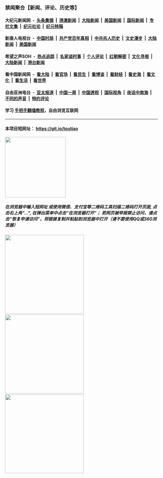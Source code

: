 ### 禁闻聚合【新闻、评论、历史等】

#### 大纪元新闻网 &nbsp;-&nbsp; [头条集锦](indexes/E头条集锦.md?t=02150144) &nbsp;|&nbsp; [港澳新闻](indexes/E港澳新闻.md?t=02150144)  &nbsp;|&nbsp; [大陆新闻](indexes/E大陆新闻.md?t=02150144) &nbsp;|&nbsp; [美国新闻](indexes/E美国新闻.md?t=02150144) &nbsp;|&nbsp; [国际新闻](indexes/E国际新闻.md?t=02150144) &nbsp;|&nbsp; [专栏文集](indexes/E专栏文集.md?t=02150144) &nbsp;|&nbsp; [纪元社论](indexes/E纪元社论.md?t=02150144) &nbsp;|&nbsp; [纪元特稿](indexes/E纪元特稿.md?t=02150144) 

#### 新唐人电视台 &nbsp;-&nbsp; [中国时局](indexes/N中国时局.md?t=02150144) &nbsp;|&nbsp; [共产党百年真相](indexes/N共产党百年真相.md?t=02150144) &nbsp;|&nbsp; [中共杀人历史](indexes/N中共杀人历史.md?t=02150144) &nbsp;|&nbsp; [文史漫步](indexes/N文史漫步.md?t=02150144) &nbsp;|&nbsp; [大陆新闻](indexes/N大陆新闻.md?t=02150144) &nbsp;|&nbsp; [美国新闻](indexes/N美国新闻.md?t=02150144)

#### 希望之声SOH &nbsp;-&nbsp; [热点追踪](indexes/H热点追踪.md?t=02150144) &nbsp;|&nbsp; [名家谈时事](indexes/H名家谈时事.md?t=02150144) &nbsp;|&nbsp; [个人评论](indexes/H个人评论.md?t=02150144)  &nbsp;|&nbsp; [红朝解密](indexes/H红朝解密.md?t=02150144) &nbsp;|&nbsp; [文化寻根](indexes/H文化寻根.md?t=02150144) &nbsp;|&nbsp; [大陆新闻](indexes/H大陆新闻.md?t=02150144) &nbsp;|&nbsp; [港台新闻](indexes/H港台新闻.md?t=02150144)

#### 看中国新闻网 &nbsp;-&nbsp; [看大陆](indexes/S看大陆.md?t=02150144) &nbsp;|&nbsp; [看官场](indexes/S看官场.md?t=02150144) &nbsp;|&nbsp; [看民生](indexes/S看民生.md?t=02150144)  &nbsp;|&nbsp; [看博谈](indexes/S看博谈.md?t=02150144) &nbsp;|&nbsp; [看财经](indexes/S看财经.md?t=02150144) &nbsp;|&nbsp; [看史海](indexes/S看史海.md?t=02150144) &nbsp;|&nbsp; [看文化](indexes/S看文化.md?t=02150144) &nbsp;|&nbsp; [看生活](indexes/S看生活.md?t=02150144) &nbsp;|&nbsp; [看世界](indexes/S看世界.md?t=02150144)

#### 自由亚洲电台 &nbsp;-&nbsp; [亚太报道](indexes/R亚太报道.md?t=02150144) &nbsp;|&nbsp; [中国一周](indexes/R中国一周.md?t=02150144) &nbsp;|&nbsp; [中国透视](indexes/R中国透视.md?t=02150144)  &nbsp;|&nbsp; [国际视角](indexes/R国际视角.md?t=02150144) &nbsp;|&nbsp; [夜话中南海](indexes/R夜话中南海.md?t=02150144) &nbsp;|&nbsp; [不同的声音](indexes/R不同的声音.md?t=02150144) &nbsp;|&nbsp; [特约评论](indexes/R特约评论.md?t=02150144)

#### 学习 [手把手翻墙教程](https://github.com/gfw-breaker/guides/wiki)，自由浏览互联网

----

#### 本项目短网址： https://git.io/toutiao
<img src="https://raw.githubusercontent.com/gfw-breaker/banned-news/master/scripts/img/qr.png" width="200px"/>  

##### 在浏览器中输入短网址 或使用微信、支付宝等二维码工具扫描二维码打开页面, 点击右上角"...", 在弹出菜单中点击“在浏览器打开”； 若网页被举报禁止访问，请点击“恢复申请访问”，将链接复制并粘贴到浏览器中打开（请不要使用QQ或360浏览器）

<img src="https://raw.githubusercontent.com/gfw-breaker/banned-news/master/scripts/img/1.png" width="260px"/> &nbsp; <img src="https://raw.githubusercontent.com/gfw-breaker/banned-news/master/scripts/img/2.png" width="260px"/> &nbsp; <img src="https://raw.githubusercontent.com/gfw-breaker/banned-news/master/scripts/img/3.png" width="260px"/>
